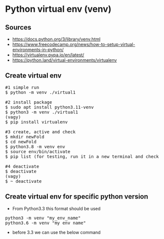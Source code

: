 # Python virtual env (venv)
## Sources
* https://docs.python.org/3/library/venv.html
* https://www.freecodecamp.org/news/how-to-setup-virtual-environments-in-python/
* https://virtualenv.pypa.io/en/latest/
* https://python.land/virtual-environments/virtualenv
## Create virtual env
<pre>
#1 simple run
$ python -m venv ./virtual1

#2 install package
$ sudo apt install python3.11-venv
$ python3 -m venv ./virtual1
(vagy)
$ pip install virtualenv

#3 create, active and check
$ mkdir newFold
$ cd newFold
$ python3.8 -m venv env
$ source env/bin/activate
$ pip list (for testing, run it in a new terminal and check the difference)

#4 deactivate
$ deactivate
(vagy)
$ ~ deactivate
</pre>
## Create virtual env for specific python version
* From Python3.3 this format should be used
<pre>
python3 -m venv "my_env_name"
python3.6 -m venv "my_env_name"
</pre>
* before 3.3 we can use the below command
<pre>

</pre>
